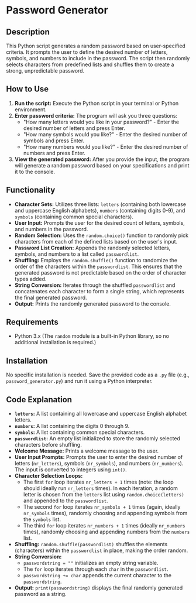 # Password Generator

## Description

This Python script generates a random password based on user-specified criteria. It prompts the user to define the desired number of letters, symbols, and numbers to include in the password. The script then randomly selects characters from predefined lists and shuffles them to create a strong, unpredictable password.

## How to Use

1.  **Run the script:** Execute the Python script in your terminal or Python environment.
2.  **Enter password criteria:** The program will ask you three questions:
    * "How many letters would you like in your password?" - Enter the desired number of letters and press Enter.
    * "How many symbols would you like?" - Enter the desired number of symbols and press Enter.
    * "How many numbers would you like?" - Enter the desired number of numbers and press Enter.
3.  **View the generated password:** After you provide the input, the program will generate a random password based on your specifications and print it to the console.

## Functionality

* **Character Sets:** Utilizes three lists: `letters` (containing both lowercase and uppercase English alphabets), `numbers` (containing digits 0-9), and `symbols` (containing common special characters).
* **User Input:** Prompts the user for the desired count of letters, symbols, and numbers in the password.
* **Random Selection:** Uses the `random.choice()` function to randomly pick characters from each of the defined lists based on the user's input.
* **Password List Creation:** Appends the randomly selected letters, symbols, and numbers to a list called `passwordlist`.
* **Shuffling:** Employs the `random.shuffle()` function to randomize the order of the characters within the `passwordlist`. This ensures that the generated password is not predictable based on the order of character types added.
* **String Conversion:** Iterates through the shuffled `passwordlist` and concatenates each character to form a single string, which represents the final generated password.
* **Output:** Prints the randomly generated password to the console.

## Requirements

* Python 3.x (The `random` module is a built-in Python library, so no additional installation is required.)

## Installation

No specific installation is needed. Save the provided code as a `.py` file (e.g., `password_generator.py`) and run it using a Python interpreter.

## Code Explanation

* **`letters`:** A list containing all lowercase and uppercase English alphabet letters.
* **`numbers`:** A list containing the digits 0 through 9.
* **`symbols`:** A list containing common special characters.
* **`passwordlist`:** An empty list initialized to store the randomly selected characters before shuffling.
* **Welcome Message:** Prints a welcome message to the user.
* **User Input Prompts:** Prompts the user to enter the desired number of letters (`nr_letters`), symbols (`nr_symbols`), and numbers (`nr_numbers`). The input is converted to integers using `int()`.
* **Character Selection Loops:**
    * The first `for` loop iterates `nr_letters + 1` times (note: the loop should ideally run `nr_letters` times). In each iteration, a random letter is chosen from the `letters` list using `random.choice(letters)` and appended to the `passwordlist`.
    * The second `for` loop iterates `nr_symbols + 1` times (again, ideally `nr_symbols` times), randomly choosing and appending symbols from the `symbols` list.
    * The third `for` loop iterates `nr_numbers + 1` times (ideally `nr_numbers` times), randomly choosing and appending numbers from the `numbers` list.
* **Shuffling:** `random.shuffle(passwordlist)` shuffles the elements (characters) within the `passwordlist` in place, making the order random.
* **String Conversion:**
    * `passwordstring = ""` initializes an empty string variable.
    * The `for` loop iterates through each `char` in the `passwordlist`.
    * `passwordstring += char` appends the current character to the `passwordstring`.
* **Output:** `print(passwordstring)` displays the final randomly generated password as a string.
